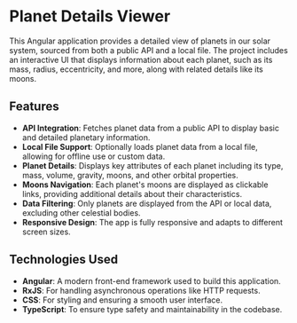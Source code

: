 # Planet Details Viewer

This Angular application provides a detailed view of planets in our solar system, sourced from both a public API and a local file.
The project includes an interactive UI that displays information about each planet, such as its mass, radius, eccentricity, and more,
along with related details like its moons.

## Features

- **API Integration**: Fetches planet data from a public API to display basic and detailed planetary information.
- **Local File Support**: Optionally loads planet data from a local file, allowing for offline use or custom data.
- **Planet Details**: Displays key attributes of each planet including its type, mass, volume, gravity, moons, and other orbital properties.
- **Moons Navigation**: Each planet's moons are displayed as clickable links, providing additional details about their characteristics.
- **Data Filtering**: Only planets are displayed from the API or local data, excluding other celestial bodies.
- **Responsive Design**: The app is fully responsive and adapts to different screen sizes.

## Technologies Used

- **Angular**: A modern front-end framework used to build this application.
- **RxJS**: For handling asynchronous operations like HTTP requests.
- **CSS**: For styling and ensuring a smooth user interface.
- **TypeScript**: To ensure type safety and maintainability in the codebase.

